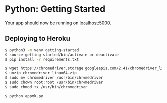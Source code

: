 # Python: Getting Started

Your app should now be running on [localhost:5000](http://localhost:5000/).

## Deploying to Heroku

```sh
$ python3 -m venv getting-started
$ source getting-started/bin/activate or deactivate
$ pip install -r requirements.txt

$ wget https://chromedriver.storage.googleapis.com/2.41/chromedriver_linux64.zip
$ unzip chromedriver_linux64.zip
$ sudo mv chromedriver /usr/bin/chromedriver
$ sudo chown root:root /usr/bin/chromedriver
$ sudo chmod +x /usr/bin/chromedriver

$ python appmk.py
```

